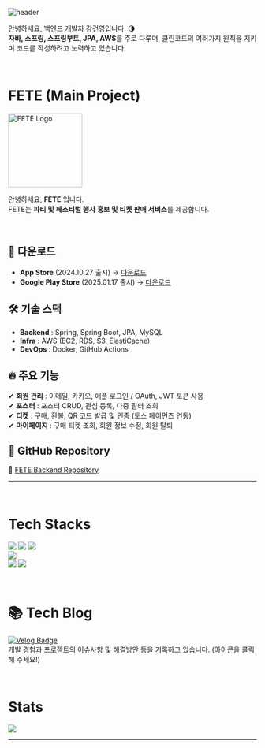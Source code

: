 ![header](https://capsule-render.vercel.app/api?type=waving&color=8A2BE2&height=250&section=header&text=Geonyoung%20K&fontSize=70&fontColor=ffffff&fontAlignY=35&desc=)

안녕하세요, 백엔드 개발자 강건영입니다. :last_quarter_moon: <br>
**자바, 스프링, 스프링부트, JPA, AWS**를 주로 다루며, 클린코드의 여러가지 원칙을 지키며 코드를 작성하려고 노력하고 있습니다.<br>

<br>

# FETE (Main Project)

<p align="left">
  <img src="https://github.com/user-attachments/assets/c23d763c-698b-4b67-9fb7-ea5666217baa" width="150" alt="FETE Logo">
</p>

안녕하세요, **FETE** 입니다.  
FETE는 **파티 및 페스티벌 행사 홍보 및 티켓 판매 서비스**를 제공합니다.  

<br>

## 📱 다운로드  
- **App Store** (2024.10.27 출시) → [다운로드](https://apps.apple.com/kr/app/fete/id6720755427)  
- **Google Play Store** (2025.01.17 출시) → [다운로드](https://play.google.com/store/apps/details?id=com.kr.fete&hl=ko)  

## 🛠 기술 스택  
- **Backend** : Spring, Spring Boot, JPA, MySQL  
- **Infra** : AWS (EC2, RDS, S3, ElastiCache)  
- **DevOps** : Docker, GitHub Actions  

## 🔥 주요 기능  
✔ **회원 관리** : 이메일, 카카오, 애플 로그인 / OAuth, JWT 토큰 사용  
✔ **포스터** : 포스터 CRUD, 관심 등록, 다중 필터 조회  
✔ **티켓** : 구매, 환불, QR 코드 발급 및 인증 (토스 페이먼츠 연동)  
✔ **마이페이지** : 구매 티켓 조회, 회원 정보 수정, 회원 탈퇴

## 📌 GitHub Repository  
🔗 [FETE Backend Repository](https://github.com/FETE-Develop/FETE_BE)  


---

<br>

# Tech Stacks
<img src="https://img.shields.io/badge/java-007396?style=for-the-badge&logo=java&logoColor=white"> <img src="https://img.shields.io/badge/spring-6DB33F?style=for-the-badge&logo=spring&logoColor=white"/> <img src="https://img.shields.io/badge/springboot-6DB33F?style=for-the-badge&logo=springboot&logoColor=white"/> <br>
<img src="https://img.shields.io/badge/Amazon AWS-232F3E?style=for-the-badge&logo=amazonaws&logoColor=white"> <br>
<img src="https://img.shields.io/badge/github-181717?style=for-the-badge&logo=github&logoColor=white"/> <img src="https://img.shields.io/badge/git-F05032?style=for-the-badge&logo=git&logoColor=white"/>

<br>

# 📚 Tech Blog  
[![Velog Badge](https://img.shields.io/badge/Velog-20C997?style=for-the-badge&logo=velog&logoColor=white)](https://velog.io/@hawon/posts)  
개발 경험과 프로젝트의 이슈사항 및 해결방안 등을 기록하고 있습니다. (아이콘을 클릭해 주세요!)

<br>

# Stats
<img src="https://github-readme-stats.vercel.app/api?username=KangGeonyoung&show_icons=true&theme=cobalt" />


<br>

---
